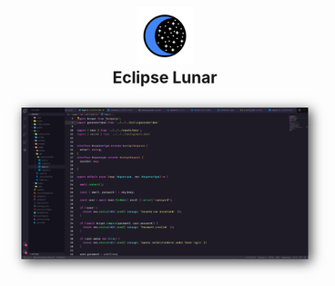 <h1 align="center">
  <br>
  <img src="logo.png" alt="Markdownify" width="100">
  <br>
  Eclipse Lunar
  <br>
</h1>
<br>

  <img alt="ts-preview" src="exemple.png" style="box-shadow: 5px 5px 20px 0px rgba(0,0,0,0.75);"/>

